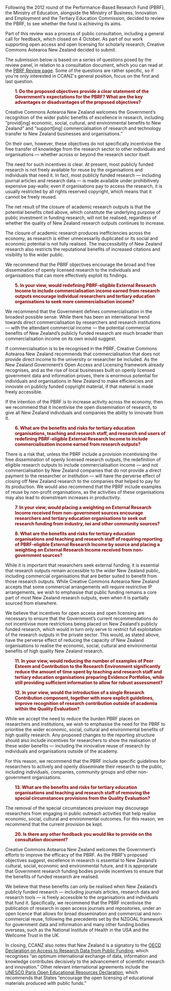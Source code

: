 <html><body><p dir="ltr">Following the 2012 round of the Performance-Based Research Fund (PBRF), the Ministry of Education, alongside the Ministry of Business, Innovation and Employment and the Tertiary Education Commission, decided to review the PBRF, to see whether the fund is achieving its aims.</p>

<p dir="ltr">Part of this review was a process of public consultation, including a general call for feedback, which closed on 4 October. As part of our work supporting open access and open licensing for scholarly research, Creative Commons Aotearoa New Zealand decided to submit.</p>

<p dir="ltr">The submission below is based on a series of questions posed by the review panel, in relation to a consultation document, which you can read at the <a href="http://www.minedu.govt.nz/NZEducation/EducationPolicies/TertiaryEducation/PolicyAndStrategy/PBRFReview.aspx" target="_blank">PBRF Review page</a>. Some of the questions are rather specific, so if you're only interested in CCANZ's general position, focus on the first and last question.</p>

<p dir="ltr" id="docs-internal-guid-0474893a-bdd4-9b88-1809-04d3465ce95a" style="padding-left:30px;"><span style="color:#800000;"><strong>1. Do the proposed objectives provide a clear statement of the Government’s expectations for the PBRF? What are the key advantages or disadvantages of the proposed objectives?</strong></span></p>

<p dir="ltr">Creative Commons Aotearoa New Zealand welcomes the Government’s recognition of the wider public benefits of excellence in research, including “provid[ing] economic, social, cultural, and environmental benefits to New Zealand” and “support[ing] commercialisation of research and technology transfer to New Zealand businesses and organisations.”</p>

<p dir="ltr">On their own, however, these objectives do not specifically incentivise the free transfer of knowledge from the research sector to other individuals and organisations — whether across or beyond the research sector itself.</p>

<p dir="ltr">The need for such incentives is clear. At present, most publicly funded research is not freely available for reuse by the organisations and individuals that need it. In fact, most publicly funded research — including journal articles and research data — is made available under prohibitively expensive pay-walls; even if organisations pay to access the research, it is usually restricted by all rights reserved copyright, which means that it cannot be freely reused.</p>

<p dir="ltr">The net result of the closure of academic research outputs is that the potential benefits cited above, which constitute the underlying purpose of public investment in funding research, will not be realised, regardless of whether the quality of New Zealand research outputs continues to increase.</p>

<p dir="ltr">The closure of academic research produces inefficiencies across the economy, as research is either unnecessarily duplicated or its social and economic potential is not fully realised. The inaccessibility of New Zealand research also restricts the reputational benefits of increased citations and visibility to the wider public.</p>

<p dir="ltr">We recommend that the PBRF objectives encourage the broad and free dissemination of openly licensed research to the individuals and organisations that can more effectively exploit its findings.</p>

<p dir="ltr" style="padding-left:30px;"><span style="color:#800000;"><strong>5. In your view, would redefining PBRF-eligible External Research Income to include commercialisation income earned from research outputs encourage individual researchers and tertiary education organisations to seek more commercialisation income?</strong></span></p>

<p dir="ltr">We recommend that the Government defines commercialisation in the broadest possible sense. While there has been an international trend towards direct commercialisation by researchers and research institutions — with the attendant commercial income — the potential commercial benefits of New Zealand’s publicly funded research are much broader than commercialisation income on its own would suggest.</p>

<p dir="ltr">If commercialisation is to be recognised in the PBRF, Creative Commons Aotearoa New Zealand recommends that commercialisation that does not provide direct income to the university or researcher be included. As the New Zealand Government’s Open Access and Licensing framework already recognises, and as the rise of local businesses built on openly licensed government data and information proves, there is enormous potential for individuals and organisations in New Zealand to make efficiencies and innovate on publicly funded copyright material, if that material is made freely accessible.</p>

<p dir="ltr">If the intention of the PBRF is to increase activity across the economy, then we recommend that it incentivise the open dissemination of research, to give all New Zealand individuals and companies the ability to innovate from it.</p>

<p dir="ltr" style="padding-left:30px;"><strong><span style="color:#800000;">6. What are the benefits and risks for tertiary education organisations, teaching and research staff, and research end users of redefining PBRF-eligible External Research Income to include commercialisation income earned from research outputs?</span></strong></p>

<p dir="ltr">There is a risk that, unless the PBRF include a provision incentivising the free dissemination of openly licensed research outputs, the redefinition of eligible research outputs to include commercialisation income — and not commercialisation by New Zealand companies that do not provide a direct payment to the researcher or institution — will have the perverse effect of closing off New Zealand research to the companies that helped to pay for its production. We would also recommend that the PBRF include examples of reuse by non-profit organisations, as the activities of these organisations may also lead to downstream increases in productivity.</p>

<p dir="ltr" style="padding-left:30px;"><strong><span style="color:#800000;">7. In your view, would placing a weighting on External Research Income received from non-government sources encourage researchers and tertiary education organisations to seek out research funding from industry, iwi and other community sources?</span></strong></p>

<p dir="ltr" style="padding-left:30px;"><strong><span style="color:#800000;">8. What are the benefits and risks for tertiary education organisations and teaching and research staff of requiring reporting of PBRF-eligible External Research Income by source and placing a weighting on External Research Income received from non-government sources?</span></strong></p>

<p dir="ltr">While it is important that researchers seek external funding, it is essential that research outputs remain accessible to the wider New Zealand public, including commercial organisations that are better suited to benefit from those research outputs. While Creative Commons Aotearoa New Zealand accepts that some commercial arrangements will require restrictive IP arrangements, we wish to emphasise that public funding remains a core part of most New Zealand research outputs, even when it is partially sourced from elsewhere.</p>

<p dir="ltr">We believe that incentives for open access and open licensing are necessary to ensure that the Government’s current recommendations do not incentivise more restrictions being placed on New Zealand’s publicly funded research, which would in turn only serve to restrict full exploitation of the research outputs in the private sector. This would, as stated above, have the perverse effect of reducing the capacity of New Zealand organisations to realise the economic, social, cultural and environmental benefits of high quality New Zealand research.</p>

<p dir="ltr" style="padding-left:30px;"><strong><span style="color:#800000;">11. In your view, would reducing the number of examples of Peer Esteem and Contribution to the Research Environment significantly reduce the amount of time spent by teaching and research staff and tertiary education organisations preparing Evidence Portfolios, while still providing sufficient information to allow for robust assessment?</span></strong></p>

<p dir="ltr" style="padding-left:30px;"><strong><span style="color:#800000;">12. In your view, would the introduction of a single Research Contribution component, together with more explicit guidelines, improve recognition of research contribution outside of academia within the Quality Evaluation?</span></strong></p>

<p dir="ltr">While we accept the need to reduce the burden PBRF places on researchers and institutions, we wish to emphasise the need for the PBRF to prioritise the wider economic, social, cultural and environmental benefits of high quality research. Any proposed changes to the reporting structure should also include incentives for researchers to show the realisation of these wider benefits — including the innovative reuse of research by individuals and organisations outside of the academy.</p>

<p dir="ltr">For this reason, we recommend that the PBRF include specific guidelines for researchers to actively and openly disseminate their research to the public, including individuals, companies, community groups and other non-government organisations.</p>

<p dir="ltr" style="padding-left:30px;"><strong><span style="color:#800000;">13. What are the benefits and risks for tertiary education organisations and teaching and research staff of removing the special circumstances provisions from the Quality Evaluation?</span></strong></p>

<p dir="ltr">The removal of the special circumstances provision may discourage researchers from engaging in public outreach activities that help realise economic, social, cultural and environmental outcomes. For this reason, we recommend that the current provision be kept.</p>

<p dir="ltr" style="padding-left:30px;"><strong><span style="color:#800000;">20. Is there any other feedback you would like to provide on the consultation document?</span></strong></p>

<p dir="ltr">Creative Commons Aotearoa New Zealand welcomes the Government’s efforts to improve the efficacy of the PBRF. As the PBRF’s proposed objectives suggest, excellence in research is essential to New Zealand’s cultural, social, economic and environmental future, and it is appropriate that Government research funding bodies provide incentives to ensure that the benefits of funded research are realised.</p>

<p dir="ltr">We believe that these benefits can only be realised when New Zealand’s publicly funded research — including journals articles, research data and research tools — is freely accessible to the organisations and individuals that fund it. Specifically, we recommend that the PBRF incentivise the publication of research in open access journals and repositories, under an open licence that allows for broad dissemination and commercial and non-commercial reuse, following the precedents set by the NZGOAL framework for government data and information and many other funding bodies overseas, such as the National Institute of Health in the USA and the Wellcome Trust in the UK.</p>

In closing, CCANZ also notes that New Zealand is a signatory to the <a href="http://www.oecd.org/science/sci-tech/sciencetechnologyandinnovationforthe21stcenturymeetingoftheoecdcommitteeforscientificandtechnologicalpolicyatministeriallevel29-30january2004-finalcommunique.htm" target="_blank">OECD Declaration on Access to Research Data from Public Funding</a>, which recognises “an optimum international exchange of data, information and knowledge contributes decisively to the advancement of scientific research and innovation.” Other relevant international agreements include the <a href="http://www.unesco.org/new/en/communication-and-information/access-to-knowledge/open-educational-resources/what-is-the-paris-oer-declaration/" target="_blank">UNESCO Paris Open Educational Resources Declaration</a>, which recommends that States “encourage the open licensing of educational materials produced with public funds.”</body></html>